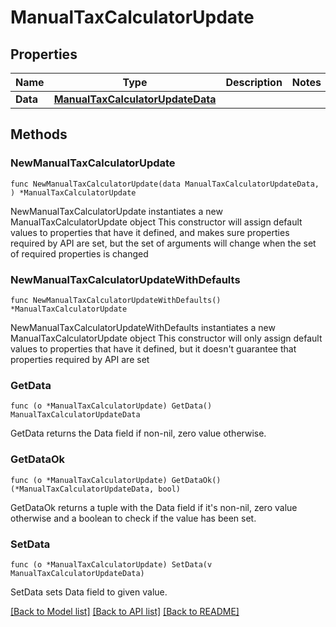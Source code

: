 # ManualTaxCalculatorUpdate

## Properties

Name | Type | Description | Notes
------------ | ------------- | ------------- | -------------
**Data** | [**ManualTaxCalculatorUpdateData**](ManualTaxCalculatorUpdateData.md) |  | 

## Methods

### NewManualTaxCalculatorUpdate

`func NewManualTaxCalculatorUpdate(data ManualTaxCalculatorUpdateData, ) *ManualTaxCalculatorUpdate`

NewManualTaxCalculatorUpdate instantiates a new ManualTaxCalculatorUpdate object
This constructor will assign default values to properties that have it defined,
and makes sure properties required by API are set, but the set of arguments
will change when the set of required properties is changed

### NewManualTaxCalculatorUpdateWithDefaults

`func NewManualTaxCalculatorUpdateWithDefaults() *ManualTaxCalculatorUpdate`

NewManualTaxCalculatorUpdateWithDefaults instantiates a new ManualTaxCalculatorUpdate object
This constructor will only assign default values to properties that have it defined,
but it doesn't guarantee that properties required by API are set

### GetData

`func (o *ManualTaxCalculatorUpdate) GetData() ManualTaxCalculatorUpdateData`

GetData returns the Data field if non-nil, zero value otherwise.

### GetDataOk

`func (o *ManualTaxCalculatorUpdate) GetDataOk() (*ManualTaxCalculatorUpdateData, bool)`

GetDataOk returns a tuple with the Data field if it's non-nil, zero value otherwise
and a boolean to check if the value has been set.

### SetData

`func (o *ManualTaxCalculatorUpdate) SetData(v ManualTaxCalculatorUpdateData)`

SetData sets Data field to given value.



[[Back to Model list]](../README.md#documentation-for-models) [[Back to API list]](../README.md#documentation-for-api-endpoints) [[Back to README]](../README.md)


